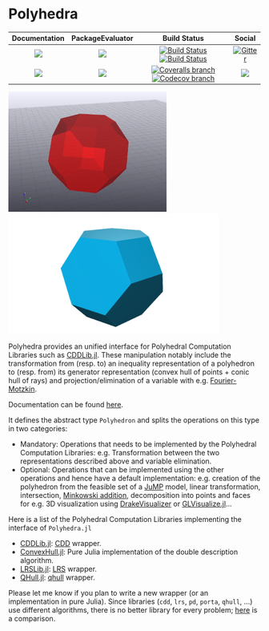# Polyhedra

| **Documentation** | **PackageEvaluator** | **Build Status** | **Social** |
|:-----------------:|:--------------------:|:----------------:|:----------:|
| [![][docs-stable-img]][docs-stable-url] | [![][pkg-0.5-img]][pkg-0.5-url] | [![Build Status][build-img]][build-url] [![Build Status][winbuild-img]][winbuild-url] | [![Gitter][gitter-img]][gitter-url] |
| [![][docs-latest-img]][docs-latest-url] | [![][pkg-0.6-img]][pkg-0.6-url] | [![Coveralls branch][coveralls-img]][coveralls-url] [![Codecov branch][codecov-img]][codecov-url] | [<img src="https://upload.wikimedia.org/wikipedia/en/a/af/Discourse_logo.png" width="64">][discourse-url] |

[<img src="examples/drakeperm.png" height="240">](https://github.com/JuliaPolyhedra/Polyhedra.jl/tree/master/examples/drakeperm.jl)
[<img src="examples/glvizperm.png" height="240">](https://github.com/JuliaPolyhedra/Polyhedra.jl/tree/master/examples/glvizperm.jl)

Polyhedra provides an unified interface for Polyhedral Computation Libraries such as [CDDLib.jl](https://github.com/JuliaPolyhedra/CDDLib.jl).
These manipulation notably include the transformation from (resp. to) an inequality representation of a polyhedron to (resp. from) its generator representation (convex hull of points + conic hull of rays) and projection/elimination of a variable with e.g. [Fourier-Motzkin](https://en.wikipedia.org/wiki/Fourier%E2%80%93Motzkin_elimination).

Documentation can be found [here](http://polyhedra.readthedocs.org/).

It defines the abstract type `Polyhedron` and splits the operations on this type in two categories:

* Mandatory: Operations that needs to be implemented by the Polyhedral Computation Libraries: e.g. Transformation between the two representations described above and variable elimination.
* Optional: Operations that can be implemented using the other operations and hence have a default implementation: e.g. creation of the polyhedron from the feasible set of a [JuMP](https://github.com/JuliaOpt/JuMP.jl) model, linear transformation, intersection, [Minkowski addition](https://en.wikipedia.org/wiki/Minkowski_addition), decomposition into points and faces for e.g. 3D visualization using [DrakeVisualizer](https://github.com/rdeits/DrakeVisualizer.jl) or [GLVisualize.jl](https://github.com/JuliaGL/GLVisualize.jl)...

Here is a list of the Polyhedral Computation Libraries implementing the interface of `Polyhedra.jl`

* [CDDLib.jl](https://github.com/JuliaPolyhedra/CDDLib.jl): [CDD](https://www.inf.ethz.ch/personal/fukudak/cdd_home/) wrapper.
* [ConvexHull.jl](https://github.com/JuliaPolyhedra/ConvexHull.jl): Pure Julia implementation of the double description algorithm.
* [LRSLib.jl](https://github.com/JuliaPolyhedra/LRSLib.jl): [LRS](http://cgm.cs.mcgill.ca/~avis/C/lrs.html) wrapper.
* [QHull.jl](https://github.com/davidavdav/QHull.jl): [qhull](http://www.qhull.org/) wrapper.

Please let me know if you plan to write a new wrapper (or an implementation in pure Julia).
Since libraries (`cdd`, `lrs`, `pd`, `porta`, `qhull`, ...) use different algorithms, there is no better library for every problem; [here](http://cgm.cs.mcgill.ca/~avis/doc/avis/ABS96a.ps) is a comparison.

[docs-stable-img]: https://img.shields.io/badge/docs-stable-blue.svg
[docs-latest-img]: https://img.shields.io/badge/docs-latest-blue.svg
[docs-stable-url]: http://polyhedra.readthedocs.io/en/stable
[docs-latest-url]: https://juliapolyhedra.github.io/Polyhedra.jl/latest/polyhedron.html

[pkg-0.5-img]: http://pkg.julialang.org/badges/Polyhedra_0.5.svg
[pkg-0.5-url]: http://pkg.julialang.org/?pkg=Polyhedra
[pkg-0.6-img]: http://pkg.julialang.org/badges/Polyhedra_0.6.svg
[pkg-0.6-url]: http://pkg.julialang.org/?pkg=Polyhedra

[build-img]: https://travis-ci.org/JuliaPolyhedra/Polyhedra.jl.svg?branch=master
[build-url]: https://travis-ci.org/JuliaPolyhedra/Polyhedra.jl
[winbuild-img]: https://ci.appveyor.com/api/projects/status/1c4frdxet094tntc/branch/master?svg=true
[winbuild-url]: https://ci.appveyor.com/project/JuliaPolyhedra/polyhedra-jl/branch/master
[coveralls-img]: https://coveralls.io/repos/github/JuliaPolyhedra/Polyhedra.jl/badge.svg?branch=master
[coveralls-url]: https://coveralls.io/github/JuliaPolyhedra/Polyhedra.jl?branch=master
[codecov-img]: http://codecov.io/github/JuliaPolyhedra/Polyhedra.jl/coverage.svg?branch=master
[codecov-url]: http://codecov.io/github/JuliaPolyhedra/Polyhedra.jl?branch=master

[gitter-url]: https://gitter.im/JuliaPolyhedra/Lobby?utm_source=share-link&utm_medium=link&utm_campaign=share-link
[gitter-img]: https://badges.gitter.im/JuliaPolyhedra/Lobby.svg
[discourse-url]: https://discourse.julialang.org/c/domain/opt
